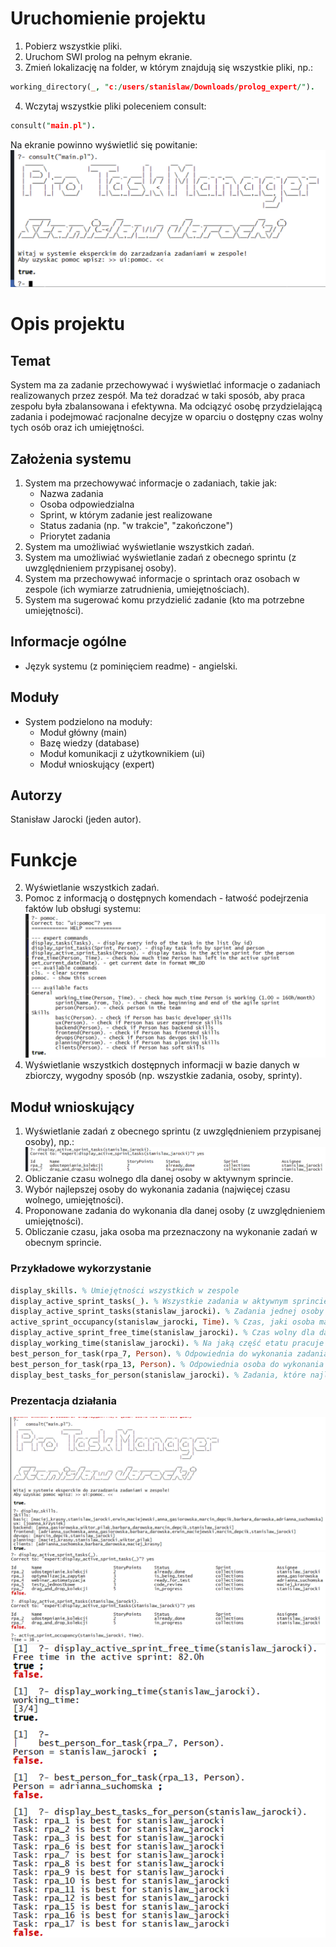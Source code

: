 # Uruchomienie projektu
1. Pobierz wszystkie pliki.
2. Uruchom SWI prolog na pełnym ekranie.
3. Zmień lokalizację na folder, w którym znajdują się wszystkie pliki, np.:
```prolog
working_directory(_, "c:/users/stanislaw/Downloads/prolog_expert/").
```
4. Wczytaj wszystkie pliki poleceniem consult:
```prolog
consult("main.pl").
```
Na ekranie powinno wyświetlić się powitanie:
![alt text](image.png)

# Opis projektu
## Temat
System ma za zadanie przechowywać i wyświetlać informacje o zadaniach realizowanych przez zespół. Ma też doradzać w taki sposób, aby praca zespołu była zbalansowana i efektywna. Ma odciązyć osobę przydzielającą zadania i podejmować racjonalne decyjze w oparciu o dostępny czas wolny tych osób oraz ich umiejętności.

## Założenia systemu
1. System ma przechowywać informacje o zadaniach, takie jak:
   * Nazwa zadania
   * Osoba odpowiedzialna
   * Sprint, w którym zadanie jest realizowane
   * Status zadania (np. "w trakcie", "zakończone")
   * Priorytet zadania
2. System ma umożliwiać wyświetlanie wszystkich zadań.
3. System ma umożliwiać wyświetlanie zadań z obecnego sprintu (z uwzględnieniem przypisanej osoby).
4. System ma przechowywać informacje o sprintach oraz osobach w zespole (ich wymiarze zatrudnienia, umiejętnościach).
5. System ma sugerować komu przydzielić zadanie (kto ma potrzebne umiejętności).

## Informacje ogólne
* Język systemu (z pominięciem readme) - angielski.

## Moduły
* System podzielono na moduły:
  * Moduł główny (main)
  * Bazę wiedzy (database)
  * Moduł komunikacji z użytkownikiem (ui)
  * Moduł wnioskujący (expert)

## Autorzy
Stanisław Jarocki (jeden autor).

# Funkcje
2. Wyświetlanie wszystkich zadań.
2. Pomoc z informacją o dostępnych komendach - łatwość podejrzenia faktów lub obsługi systemu:
![alt text](image-2.png)
3. Wyświetlanie wszystkich dostępnych informacji w bazie danych w zbiorczy, wygodny sposób (np. wszystkie zadania, osoby, sprinty).

## Moduł wnioskujący
1. Wyświetlanie zadań z obecnego sprintu (z uwzględnieniem przypisanej osoby), np.:
![alt text](image-1.png)
2. Obliczanie czasu wolnego dla danej osoby w aktywnym sprincie.
3. Wybór najlepszej osoby do wykonania zadania (najwięcej czasu wolnego, umiejętności).
4. Proponowane zadania do wykonania dla danej osoby (z uwzględnieniem umiejętności).
5. Obliczanie czasu, jaka osoba ma przeznaczony na wykonanie zadań w obecnym sprincie.

### Przykładowe wykorzystanie
```prolog
display_skills. % Umiejętności wszystkich w zespole
display_active_sprint_tasks(_). % Wszystkie zadania w aktywnym sprincie
display_active_sprint_tasks(stanislaw_jarocki). % Zadania jednej osoby w aktywnym sprincie
active_sprint_occupancy(stanislaw_jarocki, Time). % Czas, jaki osoba ma już przeznaczony na zadania w aktywnym sprincie (w godzinach)
display_active_sprint_free_time(stanislaw_jarocki). % Czas wolny dla danej osoby (w godzinach)
display_working_time(stanislaw_jarocki). % Na jaką część etatu pracuje dana osoba
best_person_for_task(rpa_7, Person). % Odpowiednia do wykonania zadania o id rpa_7 (sprawdzenie w oparciu o umiejętności i czas wolny)
best_person_for_task(rpa_13, Person). % Odpowiednia osoba do wykonania zadania o id rpa_13 (sprawdzenie w oparciu o umiejętności i czas wolny)
display_best_tasks_for_person(stanislaw_jarocki). % Zadania, które najlepiej wykona dana osoba (sprawdzenie w oparciu o umiejętności)
```
### Prezentacja działania
![alt text](image-3.png)
![alt text](image-4.png)
![alt text](image-5.png)